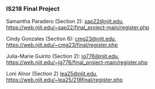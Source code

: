 ### IS218 Final Project 

Samantha Paradero (Section 2): sap22@njit.edu, https://web.njit.edu/~sap22/final_project-main/register.php


Cindy Gonzales (Section 6): cmg23@njit.edu, https://web.njit.edu/~cmg23/final/register.php


Julia-Marie Guinto (Section 2): jg776@njit.edu, https://web.njit.edu/~jg776/final_project-main/register.php


Loni Alnor (Section 2) lea25@njit.edu, https://web.njit.edu/~lea25/218final/register.php
